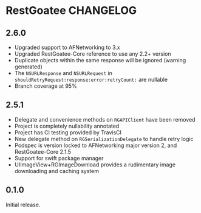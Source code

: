 # RestGoatee CHANGELOG

## 2.6.0
- Upgraded support to AFNetworking to 3.x
- Upgraded RestGoatee-Core reference to use any 2.2+ version
- Duplicate objects within the same response will be ignored (warning generated)
- The `NSURLResponse` and `NSURLRequest` in `shouldRetryRequest:response:error:retryCount:` are nullable
- Branch coverage at 95%

## 2.5.1
- Delegate and convenience methods on `RGAPIClient` have been removed
- Project is completely nullability annotated
- Project has CI testing provided by TravisCI
- New delegate method on `RGSerializationDelegate` to handle retry logic
- Podspec is version locked to AFNetworking major version 2, and RestGoatee-Core 2.1.5
- Support for swift package manager
- UIImageView+RGImageDownload provides a rudimentary image downloading and caching system

## 0.1.0

Initial release.
